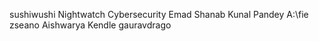 sushiwushi
Nightwatch Cybersecurity
Emad Shanab
Kunal Pandey
A:\fie
zseano
Aishwarya Kendle
gauravdrago
